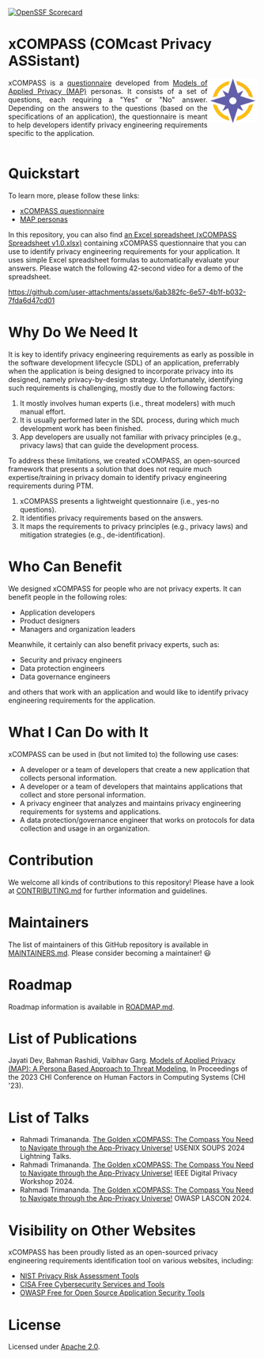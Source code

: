 [![OpenSSF Scorecard](https://api.securityscorecards.dev/projects/github.com/Comcast/xCompass/badge)](https://securityscorecards.dev/viewer/?uri=github.com/Comcast/xCompass)

# xCOMPASS (COMcast Privacy ASSistant)

<img align="right" style="width:20%" src="https://github.com/Comcast/xCOMPASS/blob/main/personas/figures/compass-logo-png.png">
<div align="justify">xCOMPASS is a <a href='https://github.com/Comcast/xCOMPASS/tree/main/questionnaire'>questionnaire</a> developed from <a href='https://github.com/Comcast/xCOMPASS/tree/main/personas'>Models of Applied Privacy (MAP)</a> personas. It consists of a set of questions, each requiring a "Yes" or "No" answer. Depending on the answers to the questions (based on the specifications of an application), the questionnaire is meant to help developers identify privacy engineering requirements specific to the application. </div><br>

# Quickstart

To learn more, please follow these links:

- [xCOMPASS questionnaire](https://github.com/Comcast/xCOMPASS/tree/main/questionnaire)
- [MAP personas](https://github.com/Comcast/xCOMPASS/tree/main/personas)

In this repository, you can also find [an Excel spreadsheet (xCOMPASS Spreadsheet v1.0.xlsx)](https://github.com/Comcast/xCOMPASS/blob/main/xCOMPASS%20Spreadsheet%20v1.0.xlsx) containing xCOMPASS questionnaire that you can use to identify privacy engineering requirements for your application. It uses simple Excel spreadsheet formulas to automatically evaluate your answers. Please watch the following 42-second video for a demo of the spreadsheet.

https://github.com/user-attachments/assets/6ab382fc-6e57-4b1f-b032-7fda6d47cd01

# Why Do We Need It

It is key to identify privacy engineering requirements as early as possible in the software development lifecycle (SDL) of an application, preferrably when the application is being designed to incorporate privacy into its designed, namely privacy-by-design strategy. Unfortunately, identifying such requirements is challenging, mostly due to the following factors: 

1. It mostly involves human experts (i.e., threat modelers) with much manual effort.
2. It is usually performed later in the SDL process, during which much development work has been finished.
3. App developers are usually not familiar with privacy principles (e.g., privacy laws) that can guide the development process.

To address these limitations, we created xCOMPASS, an open-sourced framework that presents a solution that does not require much expertise/training in privacy domain to identify privacy engineering requirements during PTM. 

1. xCOMPASS presents a lightweight questionnaire (i.e., yes-no questions).
2. It identifies privacy requirements based on the answers.
3. It maps the requirements to privacy principles (e.g., privacy laws) and mitigation strategies (e.g., de-identification).

# Who Can Benefit

We designed xCOMPASS for people who are not privacy experts. It can benefit people in the following roles:

- Application developers
- Product designers
- Managers and organization leaders

Meanwhile, it certainly can also benefit privacy experts, such as:

- Security and privacy engineers
- Data protection engineers
- Data governance engineers

and others that work with an application and would like to identify privacy engineering requirements for the application.

# What I Can Do with It

xCOMPASS can be used in (but not limited to) the following use cases:

- A developer or a team of developers that create a new application that collects personal information.
- A developer or a team of developers that maintains applications that collect and store personal information.
- A privacy engineer that analyzes and maintains privacy engineering requirements for systems and applications.
- A data protection/governance engineer that works on protocols for data collection and usage in an organization.

# Contribution

We welcome all kinds of contributions to this repository! Please have a look at [CONTRIBUTING.md](https://github.com/Comcast/xCompass/blob/main/CONTRIBUTING.md) for further information and guidelines.

# Maintainers

The list of maintainers of this GitHub repository is available in [MAINTAINERS.md](https://github.com/Comcast/xCOMPASS/blob/main/MAINTAINERS.md). Please consider becoming a maintainer! :smiley:

# Roadmap

Roadmap information is available in [ROADMAP.md](https://github.com/Comcast/xCOMPASS/blob/main/ROADMAP.md).

# List of Publications

Jayati Dev, Bahman Rashidi, Vaibhav Garg. [Models of Applied Privacy (MAP): A Persona Based Approach to Threat Modeling.](https://dl.acm.org/doi/fullHtml/10.1145/3544548.3581484) In Proceedings of the 2023 CHI Conference on Human Factors in Computing Systems (CHI '23).

# List of Talks

- Rahmadi Trimananda. [The Golden xCOMPASS: The Compass You Need to Navigate through the App-Privacy Universe!](https://www.usenix.org/conference/soups2024/technical-sessions) USENIX SOUPS 2024 Lightning Talks.
- Rahmadi Trimananda. [The Golden xCOMPASS: The Compass You Need to Navigate through the App-Privacy Universe!](https://digitalprivacy.ieee.org/events/digital-privacy-workshop) IEEE Digital Privacy Workshop 2024.
- Rahmadi Trimananda. [The Golden xCOMPASS: The Compass You Need to Navigate through the App-Privacy Universe!](https://lascon.org/speakers/) OWASP LASCON 2024.

# Visibility on Other Websites

xCOMPASS has been proudly listed as an open-sourced privacy engineering requirements identification tool on various websites, including:

- [NIST Privacy Risk Assessment Tools](https://www.nist.gov/itl/applied-cybersecurity/privacy-engineering/collaboration-space/privacy-risk-assessment/tools)
- [CISA Free Cybersecurity Services and Tools](https://www.cisa.gov/resources-tools/services/xcompass)
- [OWASP Free for Open Source Application Security Tools](https://owasp.org/www-community/Free_for_Open_Source_Application_Security_Tools)

# License
   
Licensed under [Apache 2.0](https://github.com/Comcast/MAP/blob/main/LICENSE-Apache-2.0).
